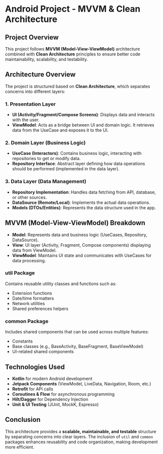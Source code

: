 # Android Project - MVVM & Clean Architecture

## Project Overview
This project follows **MVVM (Model-View-ViewModel)** architecture combined with **Clean Architecture** principles to ensure better code maintainability, scalability, and testability.

## Architecture Overview
The project is structured based on **Clean Architecture**, which separates concerns into different layers:

### **1. Presentation Layer**
- **UI (Activity/Fragment/Compose Screens)**: Displays data and interacts with the user.
- **ViewModel**: Acts as a bridge between UI and domain logic. It retrieves data from the UseCase and exposes it to the UI.

### **2. Domain Layer (Business Logic)**
- **UseCase (Interactors)**: Contains business logic, interacting with repositories to get or modify data.
- **Repository Interface**: Abstract layer defining how data operations should be performed (implemented in the data layer).

### **3. Data Layer (Data Management)**
- **Repository Implementation**: Handles data fetching from API, database, or other sources.
- **DataSource (Remote/Local)**: Implements the actual data operations.
- **Models (DTOs/Entities)**: Represents the data structure used in the app.

## MVVM (Model-View-ViewModel) Breakdown
- **Model**: Represents data and business logic (UseCases, Repository, DataSource).
- **View**: UI layer (Activity, Fragment, Compose components) displaying data from ViewModel.
- **ViewModel**: Maintains UI state and communicates with UseCases for data processing.

### **util Package**
Contains reusable utility classes and functions such as:
- Extension functions
- Date/time formatters
- Network utilities
- Shared preferences helpers

### **common Package**
Includes shared components that can be used across multiple features:
- Constants
- Base classes (e.g., BaseActivity, BaseFragment, BaseViewModel)
- UI-related shared components

## Technologies Used
- **Kotlin** for modern Android development
- **Jetpack Components** (ViewModel, LiveData, Navigation, Room, etc.)
- **Retrofit** for API calls
- **Coroutines & Flow** for asynchronous programming
- **Hilt/Dagger** for Dependency Injection
- **Unit & UI Testing** (JUnit, MockK, Espresso)

## Conclusion
This architecture provides a **scalable, maintainable, and testable** structure by separating concerns into clear layers. The inclusion of `util` and `common` packages enhances reusability and code organization, making development more efficient.

## 

